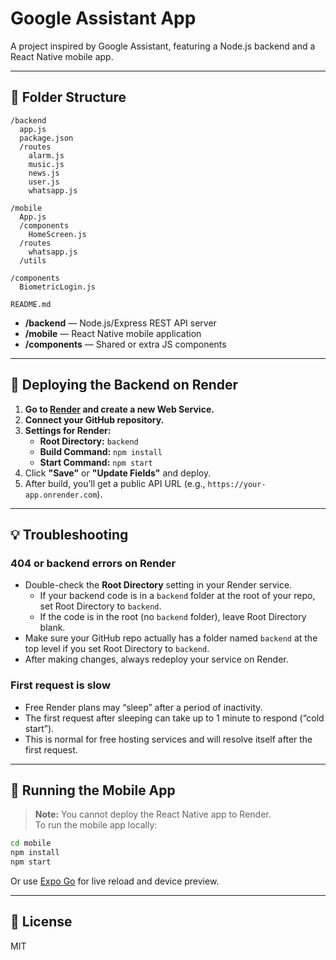 # Google Assistant App

A project inspired by Google Assistant, featuring a Node.js backend and a React Native mobile app.

---

## 📁 Folder Structure

```
/backend
  app.js
  package.json
  /routes
    alarm.js
    music.js
    news.js
    user.js
    whatsapp.js

/mobile
  App.js
  /components
    HomeScreen.js
  /routes
    whatsapp.js
  /utils

/components
  BiometricLogin.js

README.md
```

- **/backend** — Node.js/Express REST API server
- **/mobile** — React Native mobile application
- **/components** — Shared or extra JS components

---

## 🚀 Deploying the Backend on Render

1. **Go to [Render](https://render.com/) and create a new Web Service.**
2. **Connect your GitHub repository.**
3. **Settings for Render:**
    - **Root Directory:** `backend`
    - **Build Command:** `npm install`
    - **Start Command:** `npm start`
4. Click **"Save"** or **"Update Fields"** and deploy.
5. After build, you’ll get a public API URL (e.g., `https://your-app.onrender.com`).

---

## 💡 Troubleshooting

### 404 or backend errors on Render
- Double-check the **Root Directory** setting in your Render service.
  - If your backend code is in a `backend` folder at the root of your repo, set Root Directory to `backend`.
  - If the code is in the root (no `backend` folder), leave Root Directory blank.
- Make sure your GitHub repo actually has a folder named `backend` at the top level if you set Root Directory to `backend`.
- After making changes, always redeploy your service on Render.

### First request is slow
- Free Render plans may “sleep” after a period of inactivity.
- The first request after sleeping can take up to 1 minute to respond (“cold start”).
- This is normal for free hosting services and will resolve itself after the first request.

---

## 📱 Running the Mobile App

> **Note:** You cannot deploy the React Native app to Render.  
> To run the mobile app locally:

```sh
cd mobile
npm install
npm start
```
Or use [Expo Go](https://expo.dev/) for live reload and device preview.

---

## 📝 License

MIT
